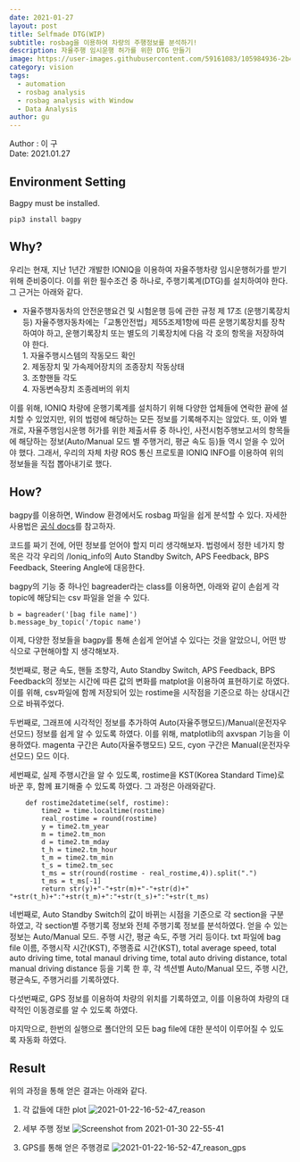 ```yaml
---
date: 2021-01-27
layout: post
title: Selfmade DTG(WIP)
subtitle: rosbag을 이용하여 차량의 주행정보를 분석하기!
description: 자율주행 임시운행 허가를 위한 DTG 만들기
image: https://user-images.githubusercontent.com/59161083/105984936-2b46d280-60de-11eb-9411-8a07a1ea9b79.png
category: vision
tags:
  - automation
  - rosbag analysis
  - rosbag analysis with Window
  - Data Analysis
author: gu
---
```

Author : 이  구 <br/>
Date: 2021.01.27

## Environment Setting
Bagpy must be installed.

```(python)
pip3 install bagpy
```

## Why?
우리는 현재, 지난 1년간 개발한 IONIQ을 이용하여 자율주행차량 임시운행허가를 받기위해 준비중이다.
이를 위한 필수조건 중 하나로, 주행기록계(DTG)를 설치하여야 한다. 그 근거는 아래와 같다.

- 자율주행자동차의 안전운행요건 및 시험운행 등에 관한 규정 제 17조 (운행기록장치 등)
   자율주행자동차에는「교통안전법」제55조제1항에 따른 운행기록장치를 장착하여야 하고, 운행기록장치 또는 별도의 기록장치에 다음 각 호의 항목을 저장하여야 한다.     
		 1. 자율주행시스템의 작동모드 확인   
		 2. 제동장치 및 가속제어장치의 조종장치 작동상태   
		 3. 조향핸들 각도   
		 4. 자동변속장치 조종레버의 위치   

이를 위해, IONIQ 차량에 운행기록계를 설치하기 위해 다양한 업체들에 연락한 끝에 설치할 수 있었지만, 위의 법령에 해당하는 모든 정보를 기록해주지는 않았다.
또, 이와 별개로, 자율주행임시운행 허가를 위한 제출서류 중 하나인, 사전시험주행보고서의 항목들에 해당하는 정보(Auto/Manual 모드 별 주행거리, 평균 속도 등)들 역시 얻을 수 있어야 했다. 
그래서, 우리의 자체 차량 ROS 통신 프로토콜 IONIQ INFO를 이용하여 위의 정보들을 직접 뽑아내기로 했다.

## How?
bagpy를 이용하면, Window 환경에서도 rosbag 파일을 쉽게 분석할 수 있다.
자세한 사용법은 [공식 docs](https://jmscslgroup.github.io/bagpy/)를 참고하자. 

코드를 짜기 전에, 어떤 정보를 얻어야 할지 미리 생각해보자.
법령에서 정한 네가지 항목은 각각 우리의 /Ioniq_info의 Auto Standby Switch, APS Feedback, BPS Feedback, Steering Angle에 대응한다.

bagpy의 기능 중 하나인 bagreader라는 class를 이용하면, 아래와 같이 손쉽게 각 topic에 해당되는 csv 파일을 얻을 수 있다.
```(python)
b = bagreader('[bag file name]')
b.message_by_topic('/topic name')   
```

이제, 다양한 정보들을 bagpy를 통해 손쉽게 얻어낼 수 있다는 것을 알았으니, 어떤 방식으로 구현해야할 지 생각해보자.

첫번째로, 평균 속도, 핸들 조향각, Auto Standby Switch, APS Feedback, BPS Feedback의 정보는 시간에 따른 값의 변화를 matplot을 이용하여 표현하기로 하였다.
이를 위해, csv파일에 함께 저장되어 있는 rostime을 시작점을 기준으로 하는 상대시간으로 바꿔주었다. 

두번째로, 그래프에 시각적인 정보를 추가하여 Auto(자율주행모드)/Manual(운전자우선모드) 정보를 쉽게 알 수 있도록 하였다.
이를 위해, matplotlib의 axvspan 기능을 이용하였다.
magenta 구간은 Auto(자율주행모드) 모드, cyon 구간은 Manual(운전자우선모드) 모드 이다.

세번째로, 실제 주행시간을 알 수 있도록, rostime을 KST(Korea Standard Time)로 바꾼 후, 함께 표기해줄 수 있도록 하였다.
그 과정은 아래와같다.

```(python)
    def rostime2datetime(self, rostime):
        time2 = time.localtime(rostime)
        real_rostime = round(rostime) 
        y = time2.tm_year 
        m = time2.tm_mon
        d = time2.tm_mday
        t_h = time2.tm_hour
        t_m = time2.tm_min
        t_s = time2.tm_sec
        t_ms = str(round(rostime - real_rostime,4)).split(".")
        t_ms = t_ms[-1] 
        return str(y)+"-"+str(m)+"-"+str(d)+" "+str(t_h)+":"+str(t_m)+":"+str(t_s)+":"+str(t_ms)
```

네번째로, Auto Standby Switch의 값이 바뀌는 시점을 기준으로 각 section을 구분하였고, 각 section별 주행기록 정보와 전체 주행기록 정보를 분석하였다. 
얻을 수 있는 정보는 Auto/Manual 모드. 주행 시간, 평균 속도, 주행 거리 등이다.
txt 파일에 bag file 이름, 주행시작 시간(KST), 주행종료 시간(KST), total average speed, total auto driving time, total manaul driving time, total auto driving distance, total manual driving distance 등을 기록 한 후, 각 섹션별 Auto/Manual 모드, 주행 시간, 평균속도, 주행거리를 기록하였다.

다섯번째로, GPS 정보를 이용하여 차량의 위치를 기록하였고, 이를 이용하여 차량의 대략적인 이동경로를 알 수 있도록 하였다.

마지막으로, 한번의 실행으로 폴더안의 모든 bag file에 대한 분석이 이루어질 수 있도록 자동화 하였다.

## Result
위의 과정을 통해 얻은 결과는 아래와 같다.

1. 각 값들에 대한 plot
![2021-01-22-16-52-47_reason](https://user-images.githubusercontent.com/59161083/106358230-2be5a000-634e-11eb-879a-8dd32814673e.png)

2. 세부 주행 정보
![Screenshot from 2021-01-30 22-55-41](https://user-images.githubusercontent.com/59161083/106358246-56375d80-634e-11eb-9a1f-8a296d403a77.png)

3. GPS를 통해 얻은 주행경로
![2021-01-22-16-52-47_reason_gps](https://user-images.githubusercontent.com/59161083/106358269-81ba4800-634e-11eb-999f-872914191638.png)

